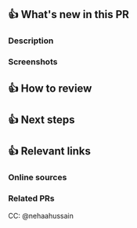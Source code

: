 [//]: # "Feel free to customize this template and the emojis to your project's vibes"

## 👍 What's new in this PR
### Description
[//]: # "Required - Describe what's new in this PR in a few lines. A description and bullet points for specifics will suffice."



### Screenshots
[//]: # "Required for frontend changes, otherwise optional but strongly recommended. Add screenshots of expected behavior - GIFs if you're feeling fancy! Use the provided image template. Drag the desired image into the PR, then copy the link into the placeholder."

[image placeholder]: <img src="place image link here!!!" width="240" height="540">



## 👍 How to review
[//]: # 'Required - Describe the order in which to review files and what to expect when testing locally. Is there anything specifically you want feedback on? Should this be reviewed commit by commit, or all at once? What are some user flows to test? What are some edge cases to look out for?'



## 👍 Next steps
[//]: # "Optional - What's NOT in this PR, doesn't work yet, and/or still needs to be done. Note any temporary fixes in this PR that should be cleaned up later."



## 👍 Relevant links
### Online sources
[//]: # 'Copy links to any tutorials or documentation that was useful to you when working on this PR'



### Related PRs
[//]: # "Add related PRs you're waiting on/ PRs that will conflict, etc; if this is a refactor, feel free to add PRs that previously modified this code"



CC: @nehaahussain
